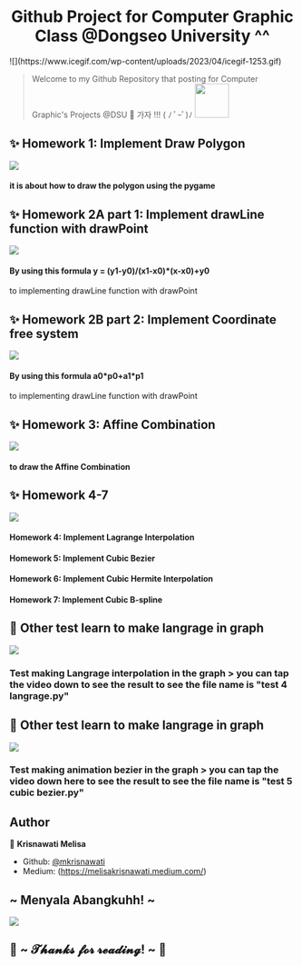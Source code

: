<h1 align="center"> Github Project for Computer Graphic Class @Dongseo University ^^ </h1>
![](https://www.icegif.com/wp-content/uploads/2023/04/icegif-1253.gif)

>   Welcome to my Github Repository that posting for Computer Graphic's Projects @DSU 👋 
가자 !!! ( ﾉ ﾟｰﾟ)ﾉ <img src="https://media.giphy.com/media/kkQsJyJBMZsk0/giphy.gif" width="60">

## ✨ Homework 1: Implement Draw Polygon
[![](https://img.youtube.com/vi/6j8kaQvEtxg/0.jpg)](https://youtu.be/6j8kaQvEtxg "Just tap this!")
<h4 align="left"> it is about how to draw the polygon using the pygame </h4>

## ✨ Homework 2A part 1: Implement drawLine function with drawPoint 
[![](https://img.youtube.com/vi/Y24idrFuce8/0.jpg)](https://youtu.be/Y24idrFuce8 "Just tap this!")
<h4 align="left">By using this formula y = (y1-y0)/(x1-x0)*(x-x0)+y0 </h4>
to implementing drawLine function with drawPoint

## ✨ Homework 2B part 2: Implement Coordinate free system 
[![](https://img.youtube.com/vi/WlOUprjuGjM/0.jpg)](https://youtu.be/WlOUprjuGjM "Just tap this!")
<h4 align="left"> By using this formula a0*p0+a1*p1 </h4>
to implementing drawLine function with drawPoint

## ✨ Homework 3: Affine Combination
[![](https://img.youtube.com/vi/W-qo5dtT7wI/0.jpg)](https://youtu.be/W-qo5dtT7wI "Just tap this!")
<h4 align="left">to draw the Affine Combination </h4>

## ✨ Homework 4-7
[![](https://img.youtube.com/vi/Pyh4Ic3rUQY/0.jpg)](https://youtu.be/Pyh4Ic3rUQY "Just tap this!")
<h4 align="left">Homework 4: Implement Lagrange Interpolation </h4>
<h4 align="left">Homework 5: Implement Cubic Bezier </h4>
<h4 align="left">Homework 6: Implement Cubic Hermite Interpolation </h4>
<h4 align="left">Homework 7: Implement Cubic B-spline </h4>

## 📝 Other test learn to make langrage in graph
[![](https://img.youtube.com/vi/RfEAGcweBu0/0.jpg)](https://youtu.be/RfEAGcweBu0 "Just tap this!")
<h3 align="left"> Test making Langrage interpolation in the graph
> you can tap the video down to see the result 
  to see the file name is "test 4 langrage.py" </h3>

## 📝 Other test learn to make langrage in graph
[![](https://img.youtube.com/vi/RfEAGcweBu0/0.jpg)](https://youtu.be/RfEAGcweBu0 "Just tap this!")
<h3 align="left"> Test making animation bezier in the graph
> you can tap the video down here to see the result 
  to see the file name is "test 5 cubic bezier.py" 

## Author
👤 **Krisnawati Melisa**
- Github: [@mkrisnawati](https://github.com/mkrisnawati)
- Medium: (https://melisakrisnawati.medium.com/)

<h2 align="left"> ~ Menyala Abangkuhh! ~ </h2>

![](https://www.icegif.com/wp-content/uploads/2023/04/icegif-1248.gif)
<h2 align="left">💖 ~ 𝓣𝓱𝓪𝓷𝓴𝓼 𝓯𝓸𝓻 𝓻𝓮𝓪𝓭𝓲𝓷𝓰! ~ 💖</h2>

